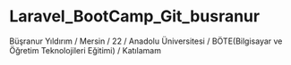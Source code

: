 # Laravel_BootCamp_Git_busranur
 
Büşranur Yıldırım / Mersin / 22 / Anadolu Üniversitesi / BÖTE(Bilgisayar ve Öğretim Teknolojileri Eğitimi) / Katılamam
